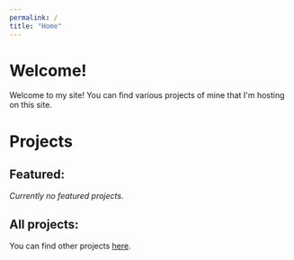 ```yaml
---
permalink: /
title: "Home"
---
```

# Welcome!
Welcome to my site! You can find various projects of mine that I'm hosting on this site.

# Projects
## Featured:
*Currently no featured projects.*

## All projects:
You can find other projects [here](/projects/).

